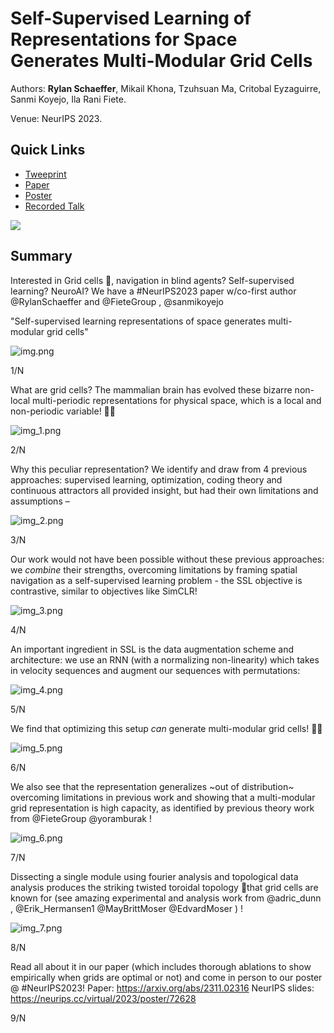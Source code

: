 # Self-Supervised Learning of Representations for Space Generates Multi-Modular Grid Cells

Authors: **Rylan Schaeffer**, Mikail Khona, Tzuhsuan Ma, Critobal Eyzaguirre, Sanmi Koyejo, Ila Rani Fiete.

Venue: NeurIPS 2023.

## Quick Links

- [Tweeprint](https://twitter.com/KhonaMikail/status/1732486985099735389)
- [Paper](paper.pdf)
- [Poster](poster.png)
- [Recorded Talk]()

![](poster.png)



## Summary


Interested in Grid cells 🍩, navigation in blind agents? Self-supervised learning? NeuroAI? We have a #NeurIPS2023 paper w/co-first author @RylanSchaeffer
and @FieteGroup
, @sanmikoyejo

"Self-supervised learning representations of space generates multi-modular grid cells"

![img.png](img.png)

1/N


What are grid cells? The mammalian brain has evolved these bizarre non-local multi-periodic representations for physical space, which is a local and non-periodic variable! 🤔🤔

![img_1.png](img_1.png)

2/N

Why this peculiar representation? We identify and draw from 4 previous approaches: supervised learning, optimization, coding theory and continuous attractors all provided insight, but had their own limitations and assumptions –

![img_2.png](img_2.png)

3/N

Our work would not have been possible without these previous approaches: we *combine* their strengths,  overcoming limitations by framing spatial navigation as a self-supervised learning problem - the SSL objective is contrastive, similar to objectives like SimCLR!

![img_3.png](img_3.png)

4/N

An important ingredient in SSL is the data augmentation scheme and architecture: we use an RNN (with a normalizing non-linearity) which takes in velocity sequences and augment our sequences with permutations:

![img_4.png](img_4.png)

5/N

We find that optimizing this setup *can* generate multi-modular grid cells! 🤯🤯

![img_5.png](img_5.png)

6/N

We also see that the representation generalizes ~out of distribution~ overcoming limitations in previous work and showing that a multi-modular grid representation is high capacity, as identified by previous theory work from @FieteGroup
@yoramburak
!

![img_6.png](img_6.png)

7/N

Dissecting a single module using fourier analysis and topological data analysis produces the striking twisted toroidal topology 🍩that grid cells are known for (see amazing experimental and analysis work from @adric_dunn
, @Erik_Hermansen1
@MayBrittMoser
@EdvardMoser
) !

![img_7.png](img_7.png)

8/N


Read all about it in our paper (which includes thorough ablations to show empirically when grids are optimal or not) and come in person to our poster @ #NeurIPS2023!
Paper: https://arxiv.org/abs/2311.02316
NeurIPS slides: https://neurips.cc/virtual/2023/poster/72628

9/N
